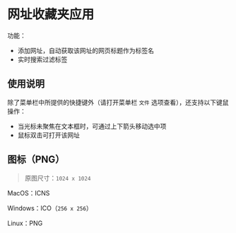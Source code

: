 # 网址收藏夹应用

功能：

- 添加网址，自动获取该网址的网页标题作为标签名
- 实时搜索过滤标签

## 使用说明

除了菜单栏中所提供的快捷键外（请打开菜单栏 `文件` 选项查看），还支持以下键鼠操作：

- 当光标未聚焦在文本框时，可通过上下箭头移动选中项
- 鼠标双击可打开该网址

## 图标（PNG）

> 原图尺寸：`1024 x 1024`

MacOS：ICNS

Windows：ICO（`256 x 256`）

Linux：PNG
